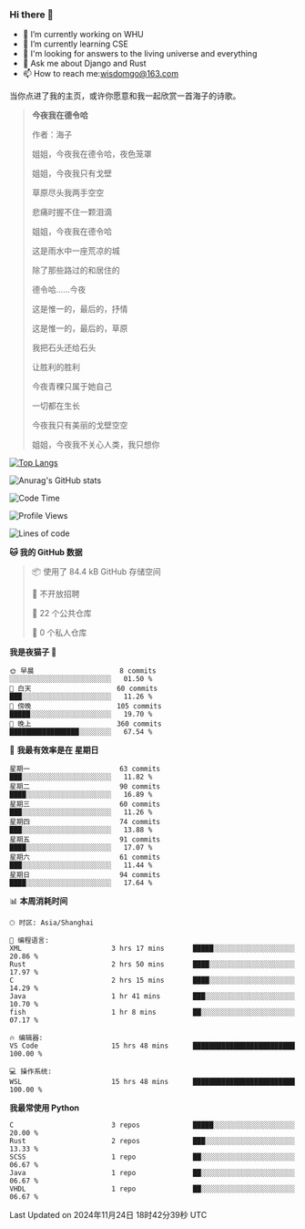 ### Hi there 👋



- 🔭 I’m currently working on WHU
- 🌱 I’m currently learning CSE
- 🤔 I'm looking for answers to the living universe and everything
- 💬 Ask me about Django and Rust
- 📫 How to reach me:wisdomgo@163.com

当你点进了我的主页，或许你愿意和我一起欣赏一首海子的诗歌。

>**今夜我在德令哈**
>
>作者：海子
>
>姐姐，今夜我在德令哈，夜色笼罩
>
>姐姐，今夜我只有戈壁
>
>草原尽头我两手空空
>
>悲痛时握不住一颗泪滴
>
>姐姐，今夜我在德令哈
>
>这是雨水中一座荒凉的城
>
>除了那些路过的和居住的
>
>德令哈......今夜
>
>这是惟一的，最后的，抒情
>
>这是惟一的，最后的，草原
>
>我把石头还给石头
>
>让胜利的胜利
>
>今夜青稞只属于她自己
>
>一切都在生长
>
>今夜我只有美丽的戈壁空空
>
>姐姐，今夜我不关心人类，我只想你



[![Top Langs](https://github-readme-stats.vercel.app/api/top-langs/?username=wisdomgo&theme=onedark)](https://github.com/anuraghazra/github-readme-stats)

![Anurag's GitHub stats](https://github-readme-stats.vercel.app/api?username=wisdomgo&hide=contribs,stars&theme=synthwave)

<!--START_SECTION:waka-->
![Code Time](http://img.shields.io/badge/Code%20Time-343%20hrs%2042%20mins-blue)

![Profile Views](http://img.shields.io/badge/%E4%B8%AA%E4%BA%BA%E8%B5%84%E6%96%99%E8%A7%82%E7%9C%8B%E6%AC%A1%E6%95%B0-6-blue)

![Lines of code](https://img.shields.io/badge/%E4%BB%8E%E3%80%8CHello%20World%E3%80%8D%E8%B5%B7%E6%88%91%E5%B7%B2%E7%BB%8F%E5%86%99%E4%BA%86-639.5%20thousand%20%E8%A1%8C%E4%BB%A3%E7%A0%81-blue)

**🐱 我的 GitHub 数据** 

> 📦  使用了 84.4 kB GitHub 存储空间 
 > 
> 🚫 不开放招聘
 > 
> 📜 22 个公共仓库 
 > 
> 🔑 0 个私人仓库 
 > 
**我是夜猫子 🦉** 

```text
🌞 早晨                     8 commits           ░░░░░░░░░░░░░░░░░░░░░░░░░   01.50 % 
🌆 白天                     60 commits          ███░░░░░░░░░░░░░░░░░░░░░░   11.26 % 
🌃 傍晚                     105 commits         █████░░░░░░░░░░░░░░░░░░░░   19.70 % 
🌙 晚上                     360 commits         █████████████████░░░░░░░░   67.54 % 
```
📅 **我最有效率是在 星期日** 

```text
星期一                      63 commits          ███░░░░░░░░░░░░░░░░░░░░░░   11.82 % 
星期二                      90 commits          ████░░░░░░░░░░░░░░░░░░░░░   16.89 % 
星期三                      60 commits          ███░░░░░░░░░░░░░░░░░░░░░░   11.26 % 
星期四                      74 commits          ███░░░░░░░░░░░░░░░░░░░░░░   13.88 % 
星期五                      91 commits          ████░░░░░░░░░░░░░░░░░░░░░   17.07 % 
星期六                      61 commits          ███░░░░░░░░░░░░░░░░░░░░░░   11.44 % 
星期日                      94 commits          ████░░░░░░░░░░░░░░░░░░░░░   17.64 % 
```


📊 **本周消耗时间** 

```text
🕑︎ 时区: Asia/Shanghai

💬 编程语言: 
XML                      3 hrs 17 mins       █████░░░░░░░░░░░░░░░░░░░░   20.86 % 
Rust                     2 hrs 50 mins       ████░░░░░░░░░░░░░░░░░░░░░   17.97 % 
C                        2 hrs 15 mins       ████░░░░░░░░░░░░░░░░░░░░░   14.29 % 
Java                     1 hr 41 mins        ███░░░░░░░░░░░░░░░░░░░░░░   10.70 % 
fish                     1 hr 8 mins         ██░░░░░░░░░░░░░░░░░░░░░░░   07.17 % 

🔥 编辑器: 
VS Code                  15 hrs 48 mins      █████████████████████████   100.00 % 

💻 操作系统: 
WSL                      15 hrs 48 mins      █████████████████████████   100.00 % 
```

**我最常使用 Python** 

```text
C                        3 repos             █████░░░░░░░░░░░░░░░░░░░░   20.00 % 
Rust                     2 repos             ███░░░░░░░░░░░░░░░░░░░░░░   13.33 % 
SCSS                     1 repo              ██░░░░░░░░░░░░░░░░░░░░░░░   06.67 % 
Java                     1 repo              ██░░░░░░░░░░░░░░░░░░░░░░░   06.67 % 
VHDL                     1 repo              ██░░░░░░░░░░░░░░░░░░░░░░░   06.67 % 
```




 Last Updated on 2024年11月24日 18时42分39秒 UTC
<!--END_SECTION:waka-->
